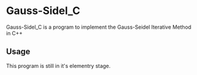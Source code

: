 # Gauss-Sidel_C

Gauss-Sidel_C is a program to implement the Gauss-Seidel Iterative Method in C++

## Usage

This program is still in it's elementry stage.


